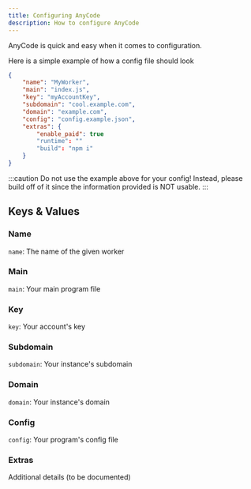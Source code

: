 ```yaml
---
title: Configuring AnyCode
description: How to configure AnyCode
---
```


AnyCode is quick and easy when it comes to configuration.

Here is a simple example of how a config file should look

```json
{
    "name": "MyWorker",
    "main": "index.js",
    "key": "myAccountKey",
    "subdomain": "cool.example.com",
    "domain": "example.com",
    "config": "config.example.json",
    "extras": {
        "enable_paid": true
        "runtime": ""
        "build": "npm i"
    }
}
```

:::caution
Do not use the example above for your config!
Instead, please build off of it since the information 
provided is NOT usable.
:::

## Keys & Values

### Name
`name`: The name of the given worker

### Main
`main`: Your main program file

### Key
`key`: Your account's key

### Subdomain
`subdomain`: Your instance's subdomain

### Domain
`domain`: Your instance's domain

### Config
`config`: Your program's config file

### Extras
Additional details (to be documented)